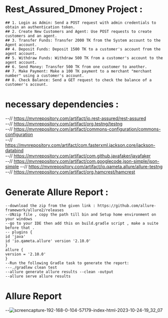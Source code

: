 # Rest_Assured_Dmoney Project :
    ## 1. Login as Admin: Send a POST request with admin credentials to obtain an authentication token.
    ## 2. Create New Customers and Agent: Use POST requests to create customers and an agent.
    ## 3. Transfer Funds: Transfer 2000 TK from the System account to the Agent account.
    ## 4. Deposit Funds: Deposit 1500 TK to a customer's account from the agent account.
    ## 5. Withdraw Funds: Withdraw 500 TK from a customer's account to the agent account.
    ## 6. Send Money: Transfer 500 TK from one customer to another.
    ## 7. Make Payment: Make a 100 TK payment to a merchant "merchant number" using a customer's account.
    ## 8. Check Balance: Send a GET request to check the balance of a customer's account.

# necessary dependencies :
--// https://mvnrepository.com/artifact/io.rest-assured/rest-assured    
--// https://mvnrepository.com/artifact/org.testng/testng  
--// https://mvnrepository.com/artifact/commons-configuration/commons-configuration   
--// https://mvnrepository.com/artifact/com.fasterxml.jackson.core/jackson-databind   
--// https://mvnrepository.com/artifact/com.github.javafaker/javafaker   
--// https://mvnrepository.com/artifact/com.googlecode.json-simple/json-simple
--// https://mvnrepository.com/artifact/io.qameta.allure/allure-testng
--// https://mvnrepository.com/artifact/org.hamcrest/hamcrest

# Generate Allure Report :
    --download the zip from the given link : https://github.com/allure-framework/allure2/releases
    --UNzip file , copy the path till bin and Setup home environment on your windows 
    --go to your IDE then add this on build.gradle script , make a suite before that .
    -- plugins {
    id 'java'
    id 'io.qameta.allure' version '2.10.0'
    }
    allure {
    version = '2.10.0'
    } 
    --Run the following Gradle task to generate the report:
    ---./gradlew clean test
    --allure generate allure results --clean -output
    --allure serve allure results

# Allure Report
--![screencapture-192-168-0-104-57179-index-html-2023-10-24-19_32_07](https://github.com/anika-tahsin4152/Rest_Assured_Dmoney/assets/73738319/fa25fa63-5a45-4fc9-81ed-78bb5b04b643)
